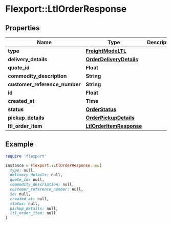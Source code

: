# Flexport::LtlOrderResponse

## Properties

| Name | Type | Description | Notes |
| ---- | ---- | ----------- | ----- |
| **type** | [**FreightModeLTL**](FreightModeLTL.md) |  |  |
| **delivery_details** | [**OrderDeliveryDetails**](OrderDeliveryDetails.md) |  |  |
| **quote_id** | **Float** |  |  |
| **commodity_description** | **String** |  | [optional] |
| **customer_reference_number** | **String** |  | [optional] |
| **id** | **Float** |  |  |
| **created_at** | **Time** |  |  |
| **status** | [**OrderStatus**](OrderStatus.md) |  |  |
| **pickup_details** | [**OrderPickupDetails**](OrderPickupDetails.md) |  |  |
| **ltl_order_item** | [**LtlOrderItemResponse**](LtlOrderItemResponse.md) |  |  |

## Example

```ruby
require 'flexport'

instance = Flexport::LtlOrderResponse.new(
  type: null,
  delivery_details: null,
  quote_id: null,
  commodity_description: null,
  customer_reference_number: null,
  id: null,
  created_at: null,
  status: null,
  pickup_details: null,
  ltl_order_item: null
)
```

